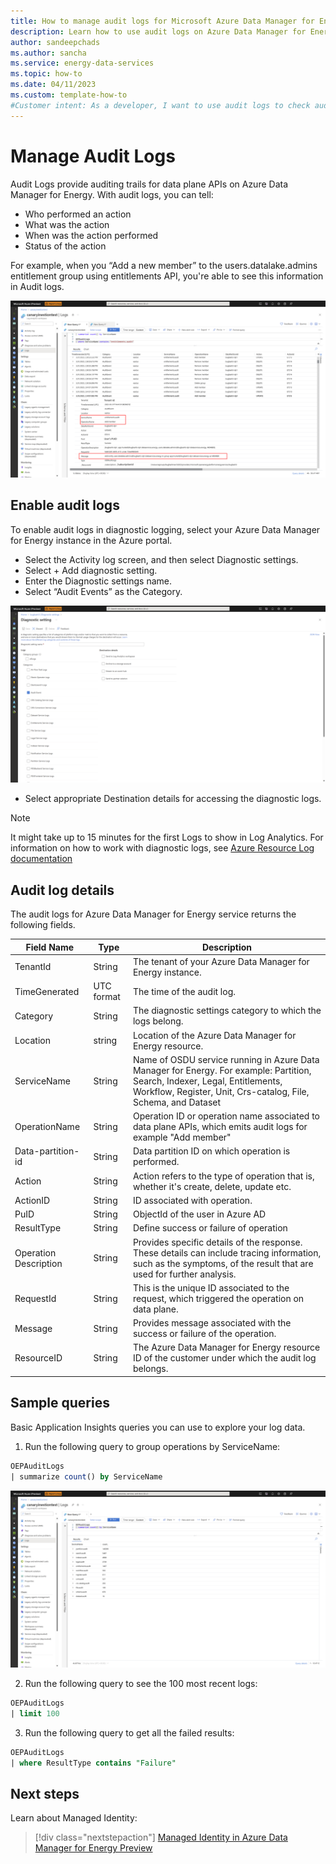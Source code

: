 ```yaml
---
title: How to manage audit logs for Microsoft Azure Data Manager for Energy Preview
description: Learn how to use audit logs on Azure Data Manager for Energy Preview
author: sandeepchads
ms.author: sancha
ms.service: energy-data-services    
ms.topic: how-to
ms.date: 04/11/2023
ms.custom: template-how-to
#Customer intent: As a developer, I want to use audit logs to check audit trail for data plane APIs for Azure Data Manager for Energy Preview.
---
```



# Manage Audit Logs  
Audit Logs provide auditing trails for data plane APIs on Azure Data Manager for Energy. With audit logs, you can tell:
* Who performed an action
* What was the action
* When was the action performed
* Status of the action

For example, when you “Add a new member” to the users.datalake.admins entitlement group using entitlements API, you're able to see this information in Audit logs. 

[![Screenshot of audit logs for entitlement](media/how-to-manage-auditlogs/how-to-manage-auditlogs-4-entilements.png)](media/how-to-manage-auditlogs/how-to-manage-auditlogs-4-entilements.png#lightbox)
 
## Enable audit logs
To enable audit logs in diagnostic logging, select your Azure Data Manager for Energy instance in the Azure portal.
* Select the Activity log screen, and then select Diagnostic settings.
* Select + Add diagnostic setting.
* Enter the Diagnostic settings name.
* Select “Audit Events” as the Category. 

[![Screenshot of audit events option in diagnostic settings](media/how-to-manage-auditlogs/how-to-manage-auditlogs-1-audit-event-diagnosticlogs.png)](media/how-to-manage-auditlogs/how-to-manage-auditlogs-1-audit-event-diagnosticlogs.png#lightbox)

* Select appropriate Destination details for accessing the diagnostic logs. 
 
> [!NOTE]
> It might take up to 15 minutes for the first Logs to show in Log Analytics. 
For information on how to work with diagnostic logs, see [Azure Resource Log documentation](../azure-monitor/essentials/platform-logs-overview.md)

## Audit log details
The audit logs for Azure Data Manager for Energy service returns the following fields.

|Field Name| 	  Type| 	Description|
|----------|----------|----------------| 
| TenantId |	String |	The tenant of your Azure Data Manager for Energy instance.|
| TimeGenerated | UTC format |	The time of the audit log. |
| Category 	| String | The diagnostic settings category to which the logs belong.|
| Location | 	string | 	Location of the Azure Data Manager for Energy resource.  |
| ServiceName 	| String |  	Name of OSDU service running in Azure Data Manager for Energy. For example: Partition, Search, Indexer, Legal, Entitlements, Workflow, Register, Unit, Crs-catalog, File, Schema, and Dataset |
| OperationName | 	String  |Operation ID or operation name associated to data plane APIs, which emits audit logs for example "Add member" |
| Data-partition-id | 	String |  	Data partition ID on which operation is performed. |
| Action  |	String | 	Action refers to the type of operation that is, whether it's create, delete, update etc.|
| ActionID | 	String 	| ID associated with operation. |
| PuID |	String	| ObjectId of the user in Azure AD|
| ResultType |	String 	| Define success or failure of operation | 
| Operation Description	| String |	Provides specific details of the response. These details can include tracing information, such as the symptoms, of the result that are used for further analysis. |
| RequestId | 	 String 	| This is the unique ID associated to the request, which triggered the operation on data plane. |
| Message |	String |	Provides message associated with the success or failure of the operation.|
| ResourceID | 	String | 	The Azure Data Manager for Energy resource ID of the customer under which the audit log belongs. |

## Sample queries

Basic Application Insights queries you can use to explore your log data.

1. Run the following query to group operations by ServiceName:

```sql
OEPAuditLogs
| summarize count() by ServiceName
```

[![Screenshot of key vault, key, user assigned identity, and CMK on encryption tab](media/how-to-manage-auditlogs/how-to-manage-auditlogs-3-allservices.png)](media/how-to-manage-auditlogs/how-to-manage-auditlogs-3-allservices.png#lightbox)
 
2. Run the following query to see the 100 most recent logs:

```sql
OEPAuditLogs
| limit 100
```

3. Run the following query to get all the failed results:

```sql
OEPAuditLogs
| where ResultType contains "Failure"
```


## Next steps

Learn about Managed Identity:
> [!div class="nextstepaction"]
> [Managed Identity in Azure Data Manager for Energy Preview](how-to-use-managed-identity.md)


